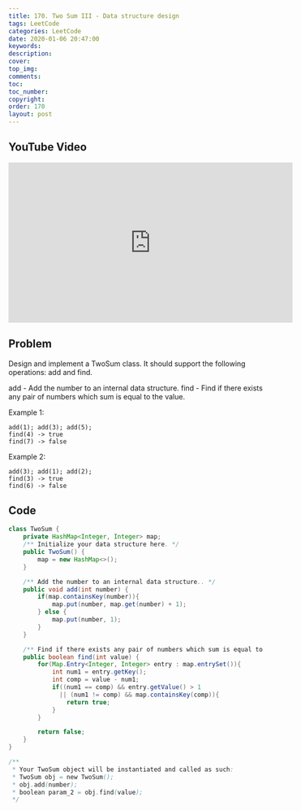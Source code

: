 ```yaml
---
title: 170. Two Sum III - Data structure design
tags: LeetCode
categories: LeetCode
date: 2020-01-06 20:47:00
keywords:
description:
cover:
top_img:
comments:
toc:
toc_number:
copyright:
order: 170
layout: post
---
```


## YouTube Video

<iframe width="560" height="315" src="https://www.youtube.com/embed/BKL4fTaIbRw" frameborder="0" allow="accelerometer; autoplay; encrypted-media; gyroscope; picture-in-picture" allowfullscreen></iframe>

## Problem

Design and implement a TwoSum class. It should support the following operations: add and find.

add - Add the number to an internal data structure.
find - Find if there exists any pair of numbers which sum is equal to the value.

Example 1:

```
add(1); add(3); add(5);
find(4) -> true
find(7) -> false
```

Example 2:

```
add(3); add(1); add(2);
find(3) -> true
find(6) -> false
```

## Code

```java
class TwoSum {
    private HashMap<Integer, Integer> map;
    /** Initialize your data structure here. */
    public TwoSum() {
        map = new HashMap<>();
    }

    /** Add the number to an internal data structure.. */
    public void add(int number) {
        if(map.containsKey(number)){
            map.put(number, map.get(number) + 1);
        } else {
            map.put(number, 1);
        }
    }

    /** Find if there exists any pair of numbers which sum is equal to the value. */
    public boolean find(int value) {
        for(Map.Entry<Integer, Integer> entry : map.entrySet()){
            int num1 = entry.getKey();
            int comp = value - num1;
            if((num1 == comp) && entry.getValue() > 1
              || (num1 != comp) && map.containsKey(comp)){
                return true;
            }
        }

        return false;
    }
}

/**
 * Your TwoSum object will be instantiated and called as such:
 * TwoSum obj = new TwoSum();
 * obj.add(number);
 * boolean param_2 = obj.find(value);
 */
```
